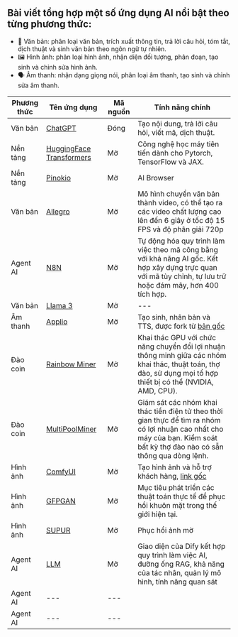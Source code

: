 ## Bài viết tổng hợp một số ứng dụng AI nổi bật theo từng phương thức:
* 📝 Văn bản: phân loại văn bản, trích xuất thông tin, trả lời câu hỏi, tóm tắt, dịch thuật và sinh văn bản theo ngôn ngữ tự nhiên.
* 🖼️ Hình ảnh: phân loại hình ảnh, nhận diện đối tượng, phân đoạn, tạo sinh và chỉnh sửa hình ảnh.
* 🗣️ Âm thanh: nhận dạng giọng nói, phân loại âm thanh, tạo sinh và chỉnh sửa âm thanh.

| Phương thức| Tên ứng dụng| Mã nguồn|Tính năng chính|
|---|---|---|---|
|Văn bản|[ChatGPT](https://chat.openai.com)| Đóng |Tạo nội dung, trả lời câu hỏi, viết mã, dịch thuật.|
|Nền tảng|[HuggingFace Transformers](https://github.com/huggingface/transformers)|Mở|Công nghệ học máy tiên tiến dành cho Pytorch, TensorFlow và JAX.|
|Nền tảng|[Pinokio](https://github.com/pinokiocomputer/pinokio)|Mở|AI Browser|
|Văn bản|[Allegro](https://github.com/rhymes-ai/Allegro)|Mở|Mô hình chuyển văn bản thành video, có thể tạo ra các video chất lượng cao lên đến 6 giây ở tốc độ 15 FPS và độ phân giải 720p|
|Agent AI|[N8N](https://github.com/n8n-io/n8n)|Mở|Tự động hóa quy trình làm việc theo mã công bằng với khả năng AI gốc. Kết hợp xây dựng trực quan với mã tùy chỉnh, tự lưu trữ hoặc đám mây, hơn 400 tích hợp.|
|Văn bản|[Llama 3](https://github.com/meta-llama/llama3)|Mở|---|
|Âm thanh|[Applio](https://github.com/SayanoAI/Applio-RVC-Fork)|Mở|Tạo sinh, nhân bản và TTS, được fork từ [bản gốc](https://github.com/IAHispano/Applio)|
|Đào coin|[Rainbow Miner](https://github.com/RainbowMiner/RainbowMiner)|Mở|Khai thác GPU với chức năng chuyển đổi lợi nhuận thông minh giữa các nhóm khai thác, thuật toán, thợ đào, sử dụng mọi tổ hợp thiết bị có thể (NVIDIA, AMD, CPU).|
|Đào coin|[MultiPoolMiner](https://github.com/MultiPoolMiner/MultiPoolMiner)|Mở|Giám sát các nhóm khai thác tiền điện tử theo thời gian thực để tìm ra nhóm có lợi nhuận cao nhất cho máy của bạn. Kiểm soát bất kỳ thợ đào nào có sẵn thông qua dòng lệnh.|
|Hình ảnh|[ComfyUI](https://github.com/cubiq/ComfyUI_IPAdapter_plus)|Mở|Tạo hình ảnh và hỗ trợ khách hàng, [link gốc](https://github.com/comfyanonymous/ComfyUI)|
|Hình ảnh|[GFPGAN](https://github.com/TencentARC/GFPGAN)|Mở|Mục tiêu phát triển các thuật toán thực tế để phục hồi khuôn mặt trong thế giới hiện tại.|
|Hình ảnh|[SUPUR](https://github.com/Fanghua-Yu/SUPIR)|Mở|Phục hồi ảnh mờ|
|Agent AI|[LLM](https://github.com/langgenius/dify)|Mở|Giao diện của Dify kết hợp quy trình làm việc AI, đường ống RAG, khả năng của tác nhân, quản lý mô hình, tính năng quan sát|
|Agent AI|---|---||
|Agent AI|---|---||

